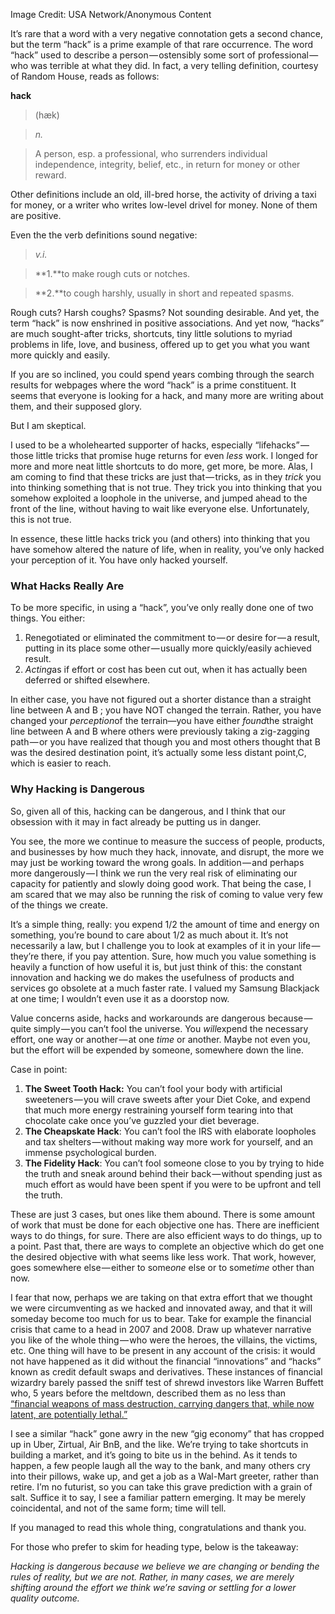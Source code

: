 Image Credit: USA Network/Anonymous Content

It’s rare that a word with a very negative connotation gets a second chance, but the term “hack” is a prime example of that rare occurrence. The word “hack” used to describe a person — ostensibly some sort of professional — who was terrible at what they did. In fact, a very telling definition, courtesy of Random House, reads as follows:

 **hack**

> (hæk)

> *n.*

> A person, esp. a professional, who surrenders individual independence,
> integrity, belief, etc., in return for money or other reward.

Other definitions include an old, ill-bred horse, the activity of
driving a taxi for money, or a writer who writes low-level drivel for
money. None of them are positive.

Even the the verb definitions sound negative:

> *v.i.*

> **1.**to make rough cuts or notches.

> **2.**to cough harshly, usually in short and repeated spasms.

Rough cuts? Harsh coughs? Spasms? Not sounding desirable. And yet, the
term “hack” is now enshrined in positive associations. And yet now,
“hacks” are much sought-after tricks, shortcuts, tiny little solutions
to myriad problems in life, love, and business, offered up to get you
what you want more quickly and easily.

If you are so inclined, you could spend years combing through the search
results for webpages where the word “hack” is a prime constituent. It
seems that everyone is looking for a hack, and many more are writing
about them, and their supposed glory.

But I am skeptical.

I used to be a wholehearted supporter of hacks, especially
“lifehacks” — those little tricks that promise huge returns for even
*less* work. I longed for more and more neat little shortcuts to do
more, get more, be more. Alas, I am coming to find that these tricks are
just that — tricks, as in they *trick* you into thinking something that
is not true. They trick you into thinking that you somehow exploited a
loophole in the universe, and jumped ahead to the front of the line,
without having to wait like everyone else. Unfortunately, this is not
true.

In essence, these little hacks trick you (and others) into thinking that
you have somehow altered the nature of life, when in reality, you’ve
only hacked your perception of it. You have only hacked yourself.

### What Hacks Really Are

To be more specific, in using a “hack”, you’ve only really done one of
two things. You either:

1.  Renegotiated or eliminated the commitment to — or desire for — a
    result, putting in its place some other — usually more
    quickly/easily achieved result.
2.  *Acting*as if effort or cost has been cut out, when it has actually
    been deferred or shifted elsewhere.

In either case, you have not figured out a shorter distance than a
straight line between A and B ; you have NOT changed the terrain.
Rather, you have changed your *perception*of the terrain—you have either
*found*the straight line between A and B where others were previously
taking a zig-zagging path — or you have realized that though you and
most others thought that B was the desired destination point, it’s
actually some less distant point,C, which is easier to reach.

### Why Hacking is Dangerous

So, given all of this, hacking can be dangerous, and I think that our
obsession with it may in fact already be putting us in danger.

You see, the more we continue to measure the success of people,
products, and businesses by how much they hack, innovate, and disrupt,
the more we may just be working toward the wrong goals. In
addition — and perhaps more dangerously — I think we run the very real
risk of eliminating our capacity for patiently and slowly doing good
work. That being the case, I am scared that we may also be running the
risk of coming to value very few of the things we create.

It’s a simple thing, really: you expend 1/2 the amount of time and
energy on something, you’re bound to care about 1/2 as much about it.
It’s not necessarily a law, but I challenge you to look at examples of
it in your life — they’re there, if you pay attention. Sure, how much
you value something is heavily a function of how useful it is, but just
think of this: the constant innovation and hacking we do makes the
usefulness of products and services go obsolete at a much faster rate. I
valued my Samsung Blackjack at one time; I wouldn’t even use it as a
doorstop now.

Value concerns aside, hacks and workarounds are dangerous
because — quite simply — you can’t fool the universe. You *will*expend
the necessary effort, one way or another — at one *time* or another.
Maybe not even you, but the effort will be expended by someone,
somewhere down the line.

Case in point:

1.  **The Sweet Tooth Hack:** You can’t fool your body with artificial
    sweeteners — you will crave sweets after your Diet Coke, and expend
    that much more energy restraining yourself form tearing into that
    chocolate cake once you’ve guzzled your diet beverage.
2.  **The Cheapskate Hack**: You can’t fool the IRS with elaborate
    loopholes and tax shelters — without making way more work for
    yourself, and an immense psychological burden.
3.  **The Fidelity Hack**: You can’t fool someone close to you by trying
    to hide the truth and sneak around behind their back — without
    spending just as much effort as would have been spent if you were to
    be upfront and tell the truth.

These are just 3 cases, but ones like them abound. There is some amount
of work that must be done for each objective one has. There are
inefficient ways to do things, for sure. There are also efficient ways
to do things, up to a point. Past that, there are ways to complete an
objective which do get one the desired objective with what seems like
less work. That work, however, goes somewhere else — either to some*one*
else or to some*time* other than now.

I fear that now, perhaps we are taking on that extra effort that we
thought we were circumventing as we hacked and innovated away, and that
it will someday become too much for us to bear. Take for example the
financial crisis that came to a head in 2007 and 2008. Draw up whatever
narrative you like of the whole thing — who were the heroes, the
villains, the victims, etc. One thing will have to be present in any
account of the crisis: it would not have happened as it did without the
financial “innovations” and “hacks” known as credit default swaps and
derivatives. These instances of financial wizardry barely passed the
sniff test of shrewd investors like Warren Buffett who, 5 years before
the meltdown, described them as no less than [“financial weapons of mass
destruction, carrying dangers that, while now latent, are potentially
lethal.”](http://www.berkshirehathaway.com/2002ar/2002ar.pdf)

I see a similar “hack” gone awry in the new “gig economy” that has
cropped up in Uber, Zirtual, Air BnB, and the like. We’re trying to take
shortcuts in building a market, and it’s going to bite us in the behind.
As it tends to happen, a few people laugh all the way to the bank, and
many others cry into their pillows, wake up, and get a job as a Wal-Mart
greeter, rather than retire. I’m no futurist, so you can take this grave
prediction with a grain of salt. Suffice it to say, I see a familiar
pattern emerging. It may be merely coincidental, and not of the same
form; time will tell.

If you managed to read this whole thing, congratulations and thank you.

For those who prefer to skim for heading type, below is the takeaway:

*Hacking is dangerous because we believe we are changing or bending the
rules of reality, but we are not. Rather, in many cases, we are merely
shifting around the effort we think we’re saving or settling for a lower
quality outcome.*
